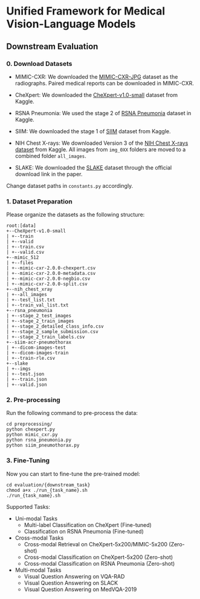 # Unified Framework for Medical Vision-Language Models

## Downstream Evaluation

### 0. Download Datasets

- MIMIC-CXR: We downloaded the [MIMIC-CXR-JPG](https://physionet.org/content/mimic-cxr-jpg/2.0.0/) dataset as the radiographs. Paired medical reports can be downloaded in MIMIC-CXR.

- CheXpert: We downloaded the [CheXpert-v1.0-small](https://stanfordmlgroup.github.io/competitions/chexpert/#:~:text=What%20is%20CheXpert%3F,labeled%20reference%20standard%20evaluation%20sets) dataset from Kaggle.

- RSNA Pneumonia: We used the stage 2 of [RSNA Pneumonia](https://www.kaggle.com/c/rsna-pneumonia-detection-challenge) dataset in Kaggle.

- SIIM: We downloaded the stage 1 of [SIIM](https://www.kaggle.com/c/siim-acr-pneumothorax-segmentation) dataset from Kaggle.

- NIH Chest X-rays: We downloaded Version 3 of the [NIH Chest X-rays dataset](https://www.kaggle.com/datasets/nih-chest-xrays/data) from Kaggle. All images from `img_0XX` folders are moved to a combined folder `all_images`.
  
- SLAKE: We downloaded the [SLAKE](https://www.med-vqa.com/slake/) dataset through the official download link in the paper.

Change dataset paths in `constants.py` accordingly.


### 1. Dataset Preparation

Please organize the datasets as the following structure:

```
root:[data]
+--CheXpert-v1.0-small
| +--train
| +--valid
| +--train.csv
| +--valid.csv
+--mimic_512
| +--files
| +--mimic-cxr-2.0.0-chexpert.csv
| +--mimic-cxr-2.0.0-metadata.csv
| +--mimic-cxr-2.0.0-negbio.csv
| +--mimic-cxr-2.0.0-split.csv
+--nih_chest_xray
| +--all_images
| +--test_list.txt
| +--train_val_list.txt
+--rsna_pneumonia
| +--stage_2_test_images
| +--stage_2_train_images
| +--stage_2_detailed_class_info.csv
| +--stage_2_sample_submission.csv
| +--stage_2_train_labels.csv
+--siim-acr-pneumothorax
| +--dicom-images-test
| +--dicom-images-train
| +--train-rle.csv
+--slake
| +--imgs
| +--test.json
| +--train.json
| +--valid.json
```


### 2. Pre-processing

Run the following command to pre-process the data:

```
cd preprocessing/
python chexpert.py
python mimic_cxr.py
python rsna_pneumonia.py
python siim_pneumothorax.py
```


### 3. Fine-Tuning

Now you can start to fine-tune the pre-trained model:

```
cd evaluation/{downstream_task}
chmod a+x ./run_{task_name}.sh
./run_{task_name}.sh
```

Supported Tasks:

* Uni-modal Tasks
    * Multi-label Classification on CheXpert (Fine-tuned)
    * Classification on RSNA Pneumonia (Fine-tuned)
* Cross-modal Tasks
    * Cross-modal Retrieval on CheXpert-5x200/MIMIC-5x200 (Zero-shot)
    * Cross-modal Classification on CheXpert-5x200 (Zero-shot)
    * Cross-modal Classification on RSNA Pneumonia (Zero-shot)
* Multi-modal Tasks
    * Visual Question Answering on VQA-RAD
    * Visual Question Answering on SLACK
    * Visual Question Answering on MedVQA-2019
